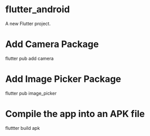 # flutter_android

A new Flutter project.

# Add Camera Package
  flutter pub add camera
  
# Add Image Picker Package
  flutter pub image_picker
  
# Compile the app into an APK file
  fluttter build apk
